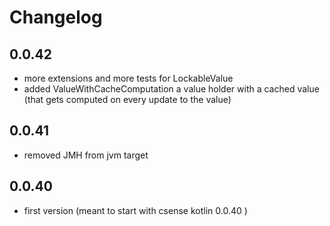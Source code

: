 # Changelog

## 0.0.42

- more extensions and more tests for LockableValue
- added ValueWithCacheComputation a value holder with a cached value (that gets computed on every update to the value)


## 0.0.41

- removed JMH from jvm target

## 0.0.40

- first version (meant to start with csense kotlin 0.0.40 )